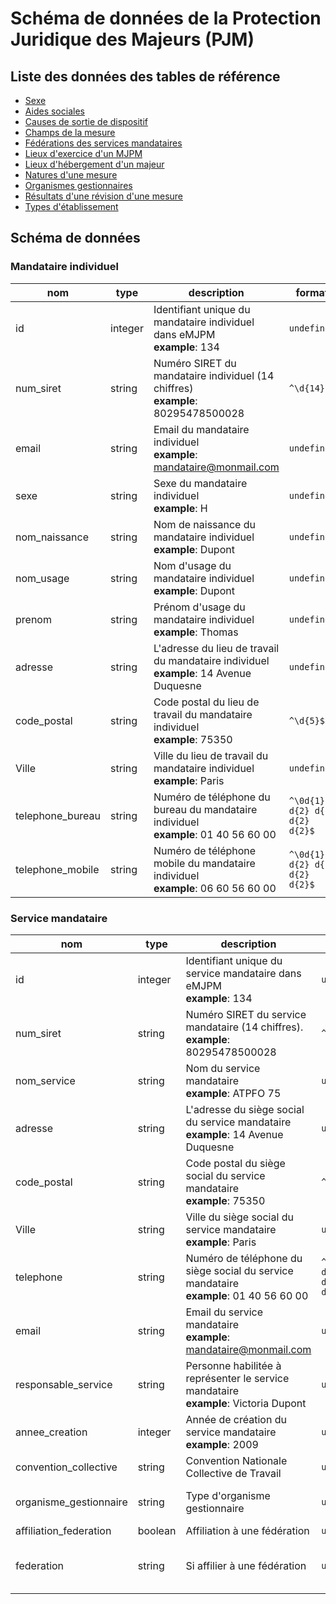 # Schéma de données de la Protection Juridique des Majeurs (PJM)

## Liste des données des tables de référence

- [Sexe](./datas/sexe.csv)
- [Aides sociales](./datas/aide-sociale.csv)
- [Causes de sortie de dispositif](./datas/cause-sortie.csv)
- [Champs de la mesure](./datas/champs-mesure.csv)
- [Fédérations des services mandataires](./datas/federation-service.csv)
- [Lieux d'exercice d'un MJPM](./datas/lieu-exercice-mjpm.csv)
- [Lieux d'hébergement d'un majeur](./datas/lieu-hebergement-majeur.csv)
- [Natures d'une mesure](./datas/nature-mesure.csv)
- [Organismes gestionnaires](./datas/organisme-gestionnaire.csv)
- [Résultats d'une révision d'une mesure](./datas/resultat-revision-mesure.csv)
- [Types d'établissement](./datas/type-etablissement.csv)

## Schéma de données

### Mandataire individuel

|nom|type|description|format|enum|
|-|-|-|-|-|
|id|integer|Identifiant unique du mandataire individuel dans eMJPM<br>**example**: 134|`undefined`||
|num_siret|string|Numéro SIRET du mandataire individuel (14 chiffres)<br>**example**: 80295478500028|`^\d{14}$`||
|email|string|Email du mandataire individuel<br>**example**: mandataire@monmail.com|`undefined`||
|sexe|string|Sexe du mandataire individuel<br>**example**: H|`undefined`|H<br>F|
|nom_naissance|string|Nom de naissance du mandataire individuel<br>**example**: Dupont|`undefined`||
|nom_usage|string|Nom d'usage du mandataire individuel<br>**example**: Dupont|`undefined`||
|prenom|string|Prénom d'usage du mandataire individuel<br>**example**: Thomas|`undefined`||
|adresse|string|L'adresse du lieu de travail du mandataire individuel<br>**example**: 14 Avenue Duquesne|`undefined`||
|code_postal|string|Code postal du lieu de travail du mandataire individuel<br>**example**: 75350|`^\d{5}$`||
|Ville|string|Ville du lieu de travail du mandataire individuel<br>**example**: Paris|`undefined`||
|telephone_bureau|string|Numéro de téléphone du bureau du mandataire individuel<br>**example**: 01 40 56 60 00|`^\0d{1} d{2} d{2} d{2} d{2}$`||
|telephone_mobile|string|Numéro de téléphone mobile du mandataire individuel<br>**example**: 06 60 56 60 00|`^\0d{1} d{2} d{2} d{2} d{2}$`||

### Service mandataire

|nom|type|description|format|enum|
|-|-|-|-|-|
|id|integer|Identifiant unique du service mandataire dans eMJPM<br>**example**: 134|`undefined`||
|num_siret|string|Numéro SIRET du service mandataire (14 chiffres).<br>**example**: 80295478500028|`^\d{14}$`||
|nom_service|string|Nom du service mandataire<br>**example**: ATPFO 75|`undefined`||
|adresse|string|L'adresse du siège social du service mandataire<br>**example**: 14 Avenue Duquesne|`undefined`||
|code_postal|string|Code postal du siège social du service mandataire<br>**example**: 75350|`^\d{5}$`||
|Ville|string|Ville du siège social du service mandataire<br>**example**: Paris|`undefined`||
|telephone|string|Numéro de téléphone du siège social du service mandataire<br>**example**: 01 40 56 60 00|`^\0d{1} d{2} d{2} d{2} d{2}$`||
|email|string|Email du service mandataire<br>**example**: mandataire@monmail.com|`undefined`||
|responsable_service|string|Personne habilitée à représenter le service mandataire<br>**example**: Victoria Dupont|`undefined`||
|annee_creation|integer|Année de création du service mandataire<br>**example**: 2009|`undefined`||
|convention_collective|string|Convention Nationale Collective de Travail|`undefined`||
|organisme_gestionnaire|string|Type d'organisme gestionnaire|`undefined`|association<br>ccas<br>organisme_securite_sociale|
|affiliation_federation|boolean|Affiliation à une fédération|`undefined`||
|federation|string|Si affilier à une fédération|`undefined`|unaf<br>unapei<br>fnat<br>autre_federation|

